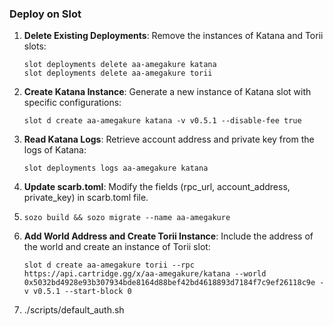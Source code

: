 ### Deploy on Slot

1. **Delete Existing Deployments**: Remove the instances of Katana and Torii slots:

    ```
    slot deployments delete aa-amegakure katana
    slot deployments delete aa-amegakure torii
    ```

2. **Create Katana Instance**: Generate a new instance of Katana slot with specific configurations:

    ```
    slot d create aa-amegakure katana -v v0.5.1 --disable-fee true
    ```

3. **Read Katana Logs**: Retrieve account address and private key from the logs of Katana:

    ```
    slot deployments logs aa-amegakure katana
    ```

4. **Update scarb.toml**: Modify the fields (rpc_url, account_address, private_key) in scarb.toml file.

5. 
    ```
    sozo build && sozo migrate --name aa-amegakure
    ```

6. **Add World Address and Create Torii Instance**: Include the address of the world and create an instance of Torii slot:

    ```
    slot d create aa-amegakure torii --rpc https://api.cartridge.gg/x/aa-amegakure/katana --world 0x5032bd4928e93b307934bde8164d88bef42bd4618893d7184f7c9ef26118c9e -v v0.5.1 --start-block 0
    ```

7. ./scripts/default_auth.sh